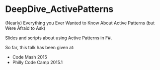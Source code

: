 # DeepDive_ActivePatterns
(Nearly) Everything you Ever Wanted to Know About Active Patterns (but Were Afraid to Ask)

Slides and scripts about using Active Patterns in F#.

So far, this talk has been given at:

* Code Mash 2015
* Philly Code Camp 2015.1
